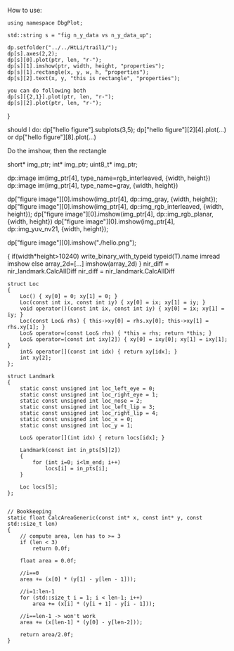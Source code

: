 How to use:

    using namespace DbgPlot;

    std::string s = "fig n_y_data vs n_y_data_up";

    dp.setfolder("../../HtLi/trail1/");
    dp[s].axes(2,2);
    dp[s][0].plot(ptr, len, "r-");
    dp[s][1].imshow(ptr, width, height, "properties");
    dp[s][1].rectangle(x, y, w, h, "properties");
    dp[s][2].text(x, y, "this is rectangle", "properties");

    you can do following both
    dp[s][{2,1}].plot(ptr, len, "r-");
    dp[s][2].plot(ptr, len, "r-");
}

should I do:
dp["hello figure"].subplots(3,5);
dp["hello figure"][2][4].plot(...)
or 
dp["hello figure"][8].plot(...)

Do the imshow, then the rectangle

short* img_ptr;
int* img_ptr;
uint8_t* img_ptr;

dp::image im(img_ptr[4], type_name=rgb_interleaved, {width, height})
dp::image im(img_ptr[4], type_name=gray, {width, height})

dp["figure image"][0].imshow(img_ptr[4], dp::img_gray, {width, height});
dp["figure image"][0].imshow(img_ptr[4], dp::img_rgb_interleaved, {width, height});
dp["figure image"][0].imshow(img_ptr[4], dp::img_rgb_planar, {width, height})
dp["figure image"][0].imshow(img_ptr[4], dp::img_yuv_nv21, {width, height});

dp["figure image"][0].imshow("./hello.png");

{
    if(width*height>10240)
        write_binary_with_typeid
        typeid(T).name
        imread
        imshow
    else
        array_2d=[...]
        imshow(array_2d)
}
nir_diff = nir_landmark.CalcAllDiff
nir_diff = nir_landmark.CalcAllDiff

    struct Loc
    {
        Loc() { xy[0] = 0; xy[1] = 0; }
        Loc(const int ix, const int iy) { xy[0] = ix; xy[1] = iy; }
        void operator()(const int ix, const int iy) { xy[0] = ix; xy[1] = iy; }
        Loc(const Loc& rhs) { this->xy[0] = rhs.xy[0]; this->xy[1] = rhs.xy[1]; }
        Loc& operator=(const Loc& rhs) { *this = rhs; return *this; }
        Loc& operator=(const int ixy[2]) { xy[0] = ixy[0]; xy[1] = ixy[1]; }
        int& operator[](const int idx) { return xy[idx]; }
        int xy[2];
    };

    struct Landmark 
    {
        static const unsigned int loc_left_eye = 0;
        static const unsigned int loc_right_eye = 1;
        static const unsigned int loc_nose = 2;
        static const unsigned int loc_left_lip = 3;
        static const unsigned int loc_right_lip = 4;
        static const unsigned int loc_x = 0;
        static const unsigned int loc_y = 1;
         
        Loc& operator[](int idx) { return locs[idx]; }

        Landmark(const int in_pts[5][2]) 
        {
            for (int i=0; i<lm_end; i++)
                locs[i] = in_pts[i];
        }

        Loc locs[5];
    };


    // Bookkeeping 
    static float CalcAreaGeneric(const int* x, const int* y, const std::size_t len)
    {
        // compute area, len has to >= 3
        if (len < 3)
            return 0.0f;

        float area = 0.0f;

        //i==0
        area += (x[0] * (y[1] - y[len - 1]));

        //i=1:len-1
        for (std::size_t i = 1; i < len-1; i++)
            area += (x[i] * (y[i + 1] - y[i - 1]));

        //i==len-1 -> won't work
        area += (x[len-1] * (y[0] - y[len-2]));

        return area/2.0f;
    }



